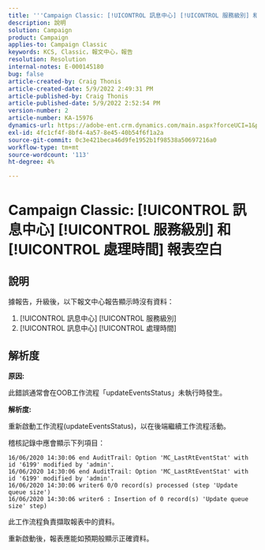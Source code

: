 ```yaml
---
title: '''Campaign Classic: [!UICONTROL 訊息中心] [!UICONTROL 服務級別] 和 [!UICONTROL 處理時間] 報表空白'
description: 說明
solution: Campaign
product: Campaign
applies-to: Campaign Classic
keywords: KCS, Classic，報文中心，報告
resolution: Resolution
internal-notes: E-000145180
bug: false
article-created-by: Craig Thonis
article-created-date: 5/9/2022 2:49:31 PM
article-published-by: Craig Thonis
article-published-date: 5/9/2022 2:52:54 PM
version-number: 2
article-number: KA-15976
dynamics-url: https://adobe-ent.crm.dynamics.com/main.aspx?forceUCI=1&pagetype=entityrecord&etn=knowledgearticle&id=7f60453b-a7cf-ec11-a7b5-00224809c196
exl-id: 4fc1cf4f-8bf4-4a57-8e45-40b54f6f1a2a
source-git-commit: 0c3e421beca46d9fe1952b1f98538a50697216a0
workflow-type: tm+mt
source-wordcount: '113'
ht-degree: 4%

---
```


# Campaign Classic: [!UICONTROL 訊息中心] [!UICONTROL 服務級別] 和 [!UICONTROL 處理時間] 報表空白

## 說明


據報告，升級後，以下報文中心報告顯示時沒有資料：

1. [!UICONTROL 訊息中心] [!UICONTROL 服務級別]
2. [!UICONTROL 訊息中心] [!UICONTROL 處理時間]


## 解析度


<b>原因: </b>

此錯誤通常會在OOB工作流程「updateEventsStatus」未執行時發生。

<b>解析度:</b>

重新啟動工作流程(updateEventsStatus)，以在後端繼續工作流程活動。

稽核記錄中應會顯示下列項目：


```
16/06/2020 14:30:06 end AuditTrail: Option 'MC_LastRtEventStat' with id '6199' modified by 'admin'.
16/06/2020 14:30:06 end AuditTrail: Option 'MC_LastRtEventStat' with id '6199' modified by 'admin'.
16/06/2020 14:30:06 writer6 0/0 record(s) processed (step 'Update queue size')
16/06/2020 14:30:06 writer6 : Insertion of 0 record(s) 'Update queue size' step)
```


此工作流程負責擷取報表中的資料。

重新啟動後，報表應能如預期般顯示正確資料。
